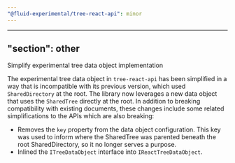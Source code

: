 ```yaml
---
"@fluid-experimental/tree-react-api": minor
---
```

---
"section": other
---

Simplify experimental tree data object implementation

The experimental tree data object in `tree-react-api` has been simplified in a way that is incompatible with its previous version, which used `SharedDirectory` at the root.
The library now leverages a new data object that uses the `SharedTree` directly at the root.
In addition to breaking compatibility with existing documents, these changes include some related simplifications to the APIs which are also breaking:

- Removes the `key` property from the data object configuration.
  This key was used to inform where the SharedTree was parented beneath the root SharedDirectory, so it no longer serves a purpose.
- Inlined the `ITreeDataObject` interface into `IReactTreeDataObject`.
